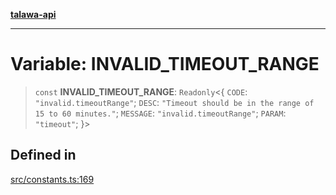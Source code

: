 [**talawa-api**](../../README.md)

***

# Variable: INVALID\_TIMEOUT\_RANGE

> `const` **INVALID\_TIMEOUT\_RANGE**: `Readonly`\<\{ `CODE`: `"invalid.timeoutRange"`; `DESC`: `"Timeout should be in the range of 15 to 60 minutes."`; `MESSAGE`: `"invalid.timeoutRange"`; `PARAM`: `"timeout"`; \}\>

## Defined in

[src/constants.ts:169](https://github.com/Suyash878/talawa-api/blob/e4413cec641a837926071678fed3c7f67234e31e/src/constants.ts#L169)

